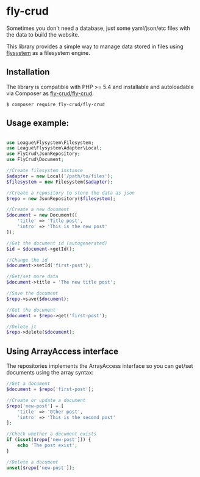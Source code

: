 # fly-crud

Sometimes you don't need a database, just some yaml/json/etc files with the data to build the website.

This library provides a simple way to manage data stored in files using [flysystem](http://flysystem.thephpleague.com/) as a filesystem engine.

## Installation

The library is compatible with PHP >= 5.4 and installable and autoloadable via Composer as [fly-crud/fly-crud](https://packagist.org/packages/fly-crud/fly-crud).

```
$ composer require fly-crud/fly-crud
```

## Usage example:

```php

use League\Flysystem\Filesystem;
use League\Flysystem\Adapter\Local;
use FlyCrud\JsonRepository;
use FlyCrud\Document;

//Create filesystem instance
$adapter = new Local('/path/to/files');
$filesystem = new Filesystem($adapter);

//Create a repository to store the data as json
$repo = new JsonRepository($filesystem);

//Create a new document
$document = new Document([
    'title' => 'Title post',
    'intro' => 'This is the new post'
]);

//Get the document id (autogenerated)
$id = $document->getId();

//Change the id
$document->setId('first-post');

//Get/set more data
$document->title = 'The new title post';

//Save the document
$repo->save($document);

//Get the document
$document = $repo->get('first-post');

//Delete it
$repo->delete($document);
```

## Using ArrayAccess interface

The repositories implements the ArrayAccess interface so you can get/set documents using the array syntax:

```php
//Get a document
$document = $repo['first-post'];

//Create or update a document
$repo['new-post'] = [
    'title' => 'Other post',
    'intro' => 'This is the second post'
];

//Check whether a document exists
if (isset($repo['new-post'])) {
    echo 'The post exist';
}

//Delete a document
unset($repo['new-post']);
```
